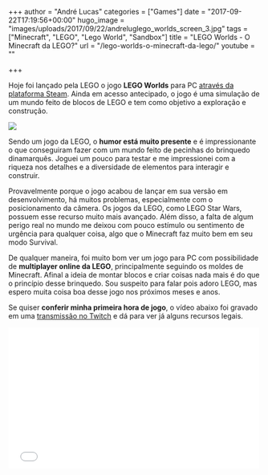+++
author = "André Lucas"
categories = ["Games"]
date = "2017-09-22T17:19:56+00:00"
hugo_image = "images/uploads/2017/09/22/andreluglego_worlds_screen_3.jpg"
tags = ["Minecraft", "LEGO", "Lego World", "Sandbox"]
title = "LEGO Worlds - O Minecraft da LEGO?"
url = "/lego-worlds-o-minecraft-da-lego/"
youtube = ""

+++


Hoje foi lançado pela LEGO o jogo 
**LEGO Worlds** para PC <a href="http://store.steampowered.com/app/332310/" target="_blank">através da plataforma Steam</a>. Ainda em acesso antecipado, o jogo é uma simulação de um mundo feito de blocos de LEGO e tem como objetivo a exploração e construção.

<img src="images/uploads/2017/09/22/andrelugLEGO-worlds-header2.jpg" class=" forestry--none" style="float: none;">

Sendo um jogo da LEGO, o 
**humor está muito presente** e é impressionante o que conseguiram fazer com um mundo feito de pecinhas do brinquedo dinamarquês. Joguei um pouco para testar e me impressionei com a riqueza nos detalhes e a diversidade de elementos para interagir e construir.

Provavelmente porque o jogo acabou de lançar em sua versão em desenvolvimento, há muitos problemas, especialmente com o posicionamento da câmera. Os jogos da LEGO, como LEGO Star Wars, possuem esse recurso muito mais avançado. Além disso, a falta de algum perigo real no mundo me deixou com pouco estímulo ou sentimento de urgência para qualquer coisa, algo que o Minecraft faz muito bem em seu modo Survival.

De qualquer maneira, foi muito bom ver um jogo para PC com possibilidade de 
**multiplayer online da LEGO**, principalmente seguindo os moldes de Minecraft. Afinal a ideia de montar blocos e criar coisas nada mais é do que o princípio desse brinquedo. Sou suspeito para falar pois adoro LEGO, mas espero muita coisa boa desse jogo nos próximos meses e anos.

Se quiser 
**conferir minha primeira hora de jogo**, o vídeo abaixo foi gravado em uma <a href="http://www.twitch.tv/andrelugs" target="_blank">transmissão no Twitch</a> e dá para ver já alguns recursos legais.

<iframe src="//www.youtube.com/embed/0K7gzcAsGhI" allowfullscreen="" height="281" width="500" frameborder="0"></iframe>

